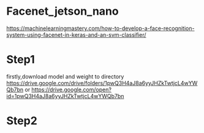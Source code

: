 # Facenet_jetson_nano
https://machinelearningmastery.com/how-to-develop-a-face-recognition-system-using-facenet-in-keras-and-an-svm-classifier/

# Step1 
firstly,download model and weight to directory
https://drive.google.com/drive/folders/1pwQ3H4aJ8a6yyJHZkTwtjcL4wYWQb7bn or https://drive.google.com/open?id=1pwQ3H4aJ8a6yyJHZkTwtjcL4wYWQb7bn

# Step2

